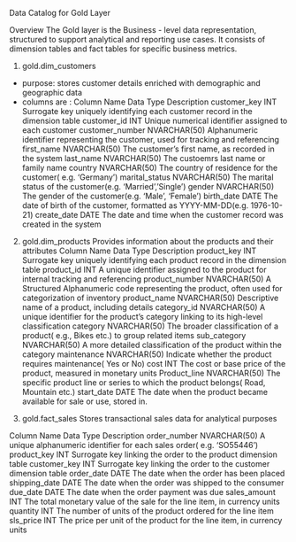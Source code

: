 Data Catalog for Gold Layer

Overview
The Gold layer is the Business - level data representation, structured to support analytical and reporting use cases. It consists of dimension tables and fact tables for specific business metrics.

1. gold.dim_customers
- purpose: stores customer details enriched with demographic and geographic data
- columns are :
Column Name	Data Type	Description
customer_key	INT	Surrogate key uniquely identifying each customer record in the dimension table
customer_id	INT	Unique numerical identifier assigned to each customer
customer_number	NVARCHAR(50)	Alphanumeric identifier representing the customer, used for tracking and referencing
first_name	NVARCHAR(50)	The customer’s first name, as recorded in the system
last_name	NVARCHAR(50)	The custoemrs last name or family name
country	NVARCHAR(50)	The country of residence for the customer( e.g. ‘Germany’)
marital_status	NVARCHAR(50)	The marital status of the customer(e.g. ‘Married’,’Single’)
gender	NVARCHAR(50)	The gender of the customer(e.g. ‘Male’, ‘Female’)
birth_date	DATE	The date of birth of the customer, formatted as YYYY-MM-DD(e.g. 1976-10-21)
create_date	DATE	The date and time when the customer record was created in the system
   
2. gold.dim_products
Provides information about the products and their attributes
Column Name	Data Type	Description
product_key	INT	Surrogate key uniquely identifying each product record in the dimension table
product_id	INT	A unique identifier assigned to the product for internal tracking and referencing
product_number	NVARCHAR(50)	A Structured Alphanumeric code representing the product, often used for categorization of inventory
product_name	NVARCHAR(50)	Descriptive name of a product, including details
category_id	NVARCHAR(50)	A unique identifier for the product’s category linking to its high-level classification
category	NVARCHAR(50)	The broader classification of a product( e.g., Bikes etc.) to group related items
sub_category	NVARCHAR(50)	A more detailed classification of the product within the category
maintenance	NVARCHAR(50)	Indicate whether the product requires maintenance( Yes or No) 
cost	INT	The cost or base price of the product, measured in monetary units
Product_line	NVARCHAR(50)	The specific product line or series to which the product belongs( Road, Mountain etc.)
start_date	DATE	The date when the product became available for sale or use, stored in.




3. gold.fact_sales
Stores transactional sales data for analytical purposes

Column Name	Data Type	Description
order_number	NVARCHAR(50)	A unique alphanumeric identifier for each sales order( e.g. ‘SO55446’)
product_key	INT	Surrogate key linking the order to the product dimension table
customer_key	INT	Surrogate key linking the order to the customer dimension table
order_date	DATE	The date when the order has been placed
shipping_date	DATE	The date when the order was shipped to the consumer
due_date	DATE	The date when the order payment was due
sales_amount	INT	The total monetary value of the sale for the line item, in currency units  
quantity	INT	The number of units of the product ordered for the line item
sls_price	INT	The price per unit of the product for the line item, in currency units


